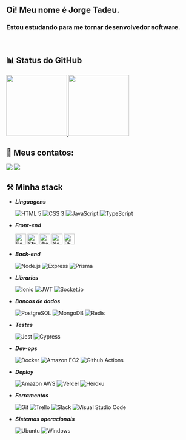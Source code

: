 
## Oi! Meu nome é Jorge Tadeu.
### Estou estudando para me tornar desenvolvedor software.
<br>

  ## 📊 Status do GitHub

  <div style="width:100%">
    <a href="https://github.com/JayTStar">
    <img height="160em" src="https://github-readme-stats.vercel.app/api?username=JayTStar&show_icons=true&theme=radical&include_all_commits=true&count_private=true"/>
    <img height="160em" src="https://github-readme-stats.vercel.app/api/top-langs/?username=JayTStar&layout=compact&langs_count=7&theme=radical"/>
    </a>
  </div>

  ## 📱 Meus contatos:
  
  <div>
    <a href="https://www.linkedin.com/in/jorge-tadeu-soares-batalha-638280173/" target="_blank"><img src="https://img.shields.io/badge/-LinkedIn-%230077B5?style=for-the-badge&logo=linkedin&logoColor=white" target="_blank"></a> 
    <a href = "mailto:jsbatalha.dev@gmail.com"><img src="https://img.shields.io/badge/-Gmail-%23333?style=for-the-badge&logo=gmail&logoColor=white" target="_blank"></a>
  </div> 
  

  ## ⚒️ Minha stack
-   _**Linguagens**_
    <p>
      <img alt="HTML 5" src="https://img.shields.io/static/v1?message=HTML5&logo=HTML5&labelColor=E34F26&color=E34F26&logoColor=white&label=%20&style=for-the-badge">
      <img alt="CSS 3" src="https://img.shields.io/static/v1?message=CSS3&logo=CSS3&  labelColor=2072B6&color=2072B6&logoColor=white&label=%20&style=for-the-badge">
      <img alt="JavaScript" src="https://img.shields.io/static/v1?message=JavaScript&logo=JavaScript&labelColor=F7DF1E&color=F7DF1E&logoColor=black&label=%20&style=for-the-badge">
      <img alt="TypeScript" src="https://img.shields.io/static/v1?message=TypeScript&logo=TypeScript&labelColor=3178C6&color=3178C6&logoColor=white&label=%20&style=for-the-badge">
    </p>

-   _**Front-end**_
    <p>
      <img height="28em" alt="React" src="https://img.shields.io/static/v1?message=ReactJs&logo=react&labelColor=61DAFB&color=61DAFB&logoColor=black&label=%20&style=for-the-badge">
      <img height="28em" alt="Styled-Components" src="https://img.shields.io/static/v1?message=styled-components&logo=styled-components&labelColor=DB7093&color=DB7093&logoColor=white&label=%20&style=for-the-badge">
      <img height="28em" alt="Webpack" src="https://img.shields.io/static/v1?message=Webpack&logo=Webpack&labelColor=8DD6F9&color=8DD6F9&logoColor=4E4E4E&label=%20&style=for-the-badge">
      <img height="28em" alt="Next" src="https://img.shields.io/badge/Next-black?style=for-the-badge&logo=next.js&logoColor=white">
      <img height="28em" alt="P5.js" src="https://img.shields.io/badge/p5.js-ED225D?style=for-the-badge&logo=p5.js&logoColor=FFFFFF">
    </p>

-   _**Back-end**_
    <p>
      <img alt="Node.js" src="https://img.shields.io/static/v1?message=Node.js&logo=Node.js&labelColor=339933&color=339933&logoColor=white&label=%20&style=for-the-badge">
      <img alt="Express" src="https://img.shields.io/static/v1?message=Express&logo=Express&labelColor=000000&color=000000&logoColor=white&label=%20&style=for-the-badge">
      <img alt="Prisma" src="https://img.shields.io/static/v1?message=Prisma&logo=Prisma&labelColor=2D3748&color=2D3748&logoColor=white&label=%20&style=for-the-badge">
    </p>
    
-   _**Libraries**_
    <p>
      <img alt="Ionic" src="https://img.shields.io/badge/Ionic-%233880FF.svg?style=for-the-badge&logo=Ionic&logoColor=white">
      <img alt="JWT" src="https://img.shields.io/badge/JWT-black?style=for-the-badge&logo=JSON%20web%20tokens">
      <img alt="Socket.io" src="https://img.shields.io/badge/Socket.io-black?style=for-the-badge&logo=socket.io&badgeColor=010101">
    </p>

-   _**Bancos de dados**_
    <p>
      <img alt="PostgreSQL" src="https://img.shields.io/static/v1?message=PostgreSQL&logo=PostgreSQL&labelColor=4169E1&color=4169E1&logoColor=white&label=%20&style=for-the-badge">    
      <img alt="MongoDB" src="https://img.shields.io/static/v1?message=MongoDB&logo=MongoDB&labelColor=47A248&color=47A248&logoColor=white&label=%20&style=for-the-badge">
      <img alt="Redis" src="https://img.shields.io/static/v1?message=Redis&logo=Redis&labelColor=DC382D&color=DC382D&logoColor=white&label=%20&style=for-the-badge">
    </p>

-   _**Testes**_
    <p>
      <img alt="Jest" src="https://img.shields.io/static/v1?message=Jest&logo=jest&labelColor=C21320&color=C21320&logoColor=white&label=%20&style=for-the-badge">
      <img alt="Cypress" src="https://img.shields.io/static/v1?message=Cypress&logo=Cypress&labelColor=17202C&color=17202C&logoColor=white&label=%20&style=for-the-badge">
    </p>

-   _**Dev-ops**_
    <p>
      <img alt="Docker" src="https://img.shields.io/static/v1?message=Docker&logo=Docker&labelColor=2496ED&color=2496ED&logoColor=white&label=%20&style=for-the-badge">
      <img alt="Amazon EC2" src="https://img.shields.io/static/v1?message=Amazon EC2&logo=AmazonEC2&labelColor=FF9900&color=FF9900&logoColor=white&label=%20&style=for-the-badge">
      <img alt="Github Actions" src="https://img.shields.io/static/v1?message=GitHub Actions&logo=GitHubActions&labelColor=2088FF&color=2088FF&logoColor=white&label=%20&style=for-the-badge">
    </p>

-   _**Deploy**_
    <p>
      <img alt="Amazon AWS" src="https://img.shields.io/static/v1?message=Amazon AWS&logo=Amazon AWS&labelColor=232F3E&color=232F3E&logoColor=white&label=%20&style=for-the-badge">
      <img alt="Vercel" src="https://img.shields.io/static/v1?message=Vercel&logo=Vercel&labelColor=000000&color=000000&logoColor=white&label=%20&style=for-the-badge">
      <img alt="Heroku" src="https://img.shields.io/static/v1?message=Heroku&logo=Heroku&labelColor=430098&color=430098&logoColor=white&label=%20&style=for-the-badge">
    </p>

-   _**Ferramentas**_
    <p>
    <img alt="Git" src="https://img.shields.io/static/v1?message=Git&logo=Git&labelColor=F05032&color=F05032&logoColor=white&label=%20&style=for-the-badge">
    <img alt="Trello" src="https://img.shields.io/static/v1?message=Trello&logo=Trello&labelColor=0052CC&color=0052CC&logoColor=white&label=%20&style=for-the-badge">
    <img alt="Slack" src="https://img.shields.io/static/v1?message=Slack&logo=Slack&labelColor=4A204B&color=4A204B&logoColor=white&label=%20&style=for-the-badge">
    <img alt="Visual Studio Code" src="https://img.shields.io/static/v1?message=Visual Studio Code&logo=Visual Studio Code&labelColor=007ACC&color=007ACC&logoColor=white&label=%20&style=for-the-badge">
    </p>

-   _**Sistemas operacionais**_
    <p>
    <img alt="Ubuntu" src="https://img.shields.io/badge/Ubuntu-E95420?style=for-the-badge&logo=ubuntu&logoColor=white">
    <img alt="Windows" src="https://img.shields.io/badge/Windows-0078D6?style=for-the-badge&logo=windows&logoColor=white">
    </p>

##
